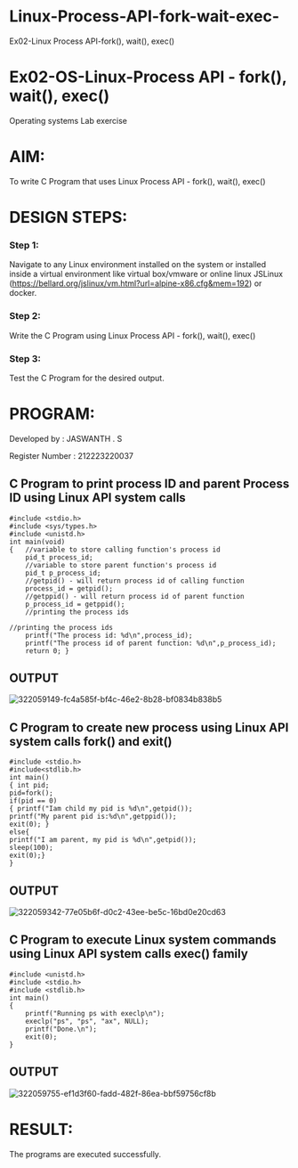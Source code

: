 # Linux-Process-API-fork-wait-exec-
Ex02-Linux Process API-fork(), wait(), exec()
# Ex02-OS-Linux-Process API - fork(), wait(), exec()
Operating systems Lab exercise


# AIM:
To write C Program that uses Linux Process API - fork(), wait(), exec()

# DESIGN STEPS:

### Step 1:

Navigate to any Linux environment installed on the system or installed inside a virtual environment like virtual box/vmware or online linux JSLinux (https://bellard.org/jslinux/vm.html?url=alpine-x86.cfg&mem=192) or docker.

### Step 2:

Write the C Program using Linux Process API - fork(), wait(), exec()

### Step 3:

Test the C Program for the desired output. 

# PROGRAM:

Developed by : JASWANTH . S

Register Number : 212223220037

## C Program to print process ID and parent Process ID using Linux API system calls
~~~
#include <stdio.h>
#include <sys/types.h>
#include <unistd.h>
int main(void)
{	//variable to store calling function's process id
	pid_t process_id;
	//variable to store parent function's process id
	pid_t p_process_id;
	//getpid() - will return process id of calling function
	process_id = getpid();
	//getppid() - will return process id of parent function
	p_process_id = getppid();
	//printing the process ids

//printing the process ids
	printf("The process id: %d\n",process_id);
	printf("The process id of parent function: %d\n",p_process_id);
	return 0; }
~~~

## OUTPUT
![322059149-fc4a585f-bf4c-46e2-8b28-bf0834b838b5](https://github.com/04Varsha/Linux-Process-API-fork-wait-exec/assets/149035374/277a5ef9-b0c2-4e5b-ad59-4a415db2c31c)

## C Program to create new process using Linux API system calls fork() and exit()
~~~
#include <stdio.h>
#include<stdlib.h>
int main()
{ int pid; 
pid=fork(); 
if(pid == 0) 
{ printf("Iam child my pid is %d\n",getpid()); 
printf("My parent pid is:%d\n",getppid()); 
exit(0); } 
else{ 
printf("I am parent, my pid is %d\n",getpid()); 
sleep(100); 
exit(0);} 
}
~~~

## OUTPUT

![322059342-77e05b6f-d0c2-43ee-be5c-16bd0e20cd63](https://github.com/04Varsha/Linux-Process-API-fork-wait-exec/assets/149035374/88cf0f5e-c8fc-4341-b71a-c87c6979fdf1)

## C Program to execute Linux system commands using Linux API system calls exec() family
~~~
#include <unistd.h>
#include <stdio.h>
#include <stdlib.h>
int main()
{
	printf("Running ps with execlp\n");
	execlp("ps", "ps", "ax", NULL);
	printf("Done.\n");
	exit(0);
}
~~~

## OUTPUT

![322059755-ef1d3f60-fadd-482f-86ea-bbf59756cf8b](https://github.com/04Varsha/Linux-Process-API-fork-wait-exec/assets/149035374/1842c773-69d6-4a4d-9e90-fd5f92813952)

# RESULT:
The programs are executed successfully.
